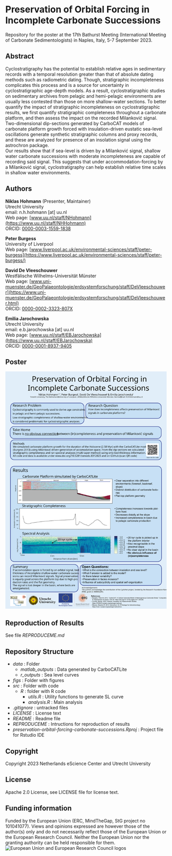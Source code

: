 # Preservation of Orbital Forcing in Incomplete Carbonate Successions

Repository for the poster at the 17th Bathurst Meeting (International Meeting of Carbonate Sedimentologists) in
Naples, Italy, 5-7 September 2023.

## Abstract

Cyclostratigraphy has the potential to establish relative ages in sedimentary records with a temporal resolution greater than that of absolute dating methods such as radiometric dating. Though, stratigraphic incompleteness complicates this process and is a source for uncertainty in cyclostratigraphic age-depth models. As a result, cyclostratigraphic studies on sedimentary archives from pelagic and hemi-pelagic environments are usually less contested than those on more shallow-water sections.
To better quantify the impact of stratigraphic incompleteness on cyclostratigraphic results, we first quantify stratigraphic completeness throughout a carbonate platform, and then assess the impact on the recorded Milanković signal.  
Two-dimensional dip-sections generated by CarboCAT models of carbonate platform growth forced with insulation-driven eustatic sea-level oscillations generate synthetic stratigraphic columns and proxy records, and these are analyzed for presence of an insolation signal using the astrochron package.  
Our results show that if sea-level is driven by a Milanković signal, shallow water carbonate successions with moderate incompleteness are capable of recording said signal. This suggests that under accommodation-forcing by a Milanković signal, cyclostratigraphy can help establish relative time scales in shallow water environments.

## Authors

__Niklas Hohmann__  (Presenter, Maintainer)  
Utrecht University  
email: n.h.hohmann [at] uu.nl  
Web page: [www.uu.nl/staff/NHohmann](https://www.uu.nl/staff/NHHohmann)  
ORCID: [0000-0003-1559-1838](https://orcid.org/0000-0003-1559-1838)

__Peter Burgess__  
University of Liverpool  
Web page: [www.liverpool.ac.uk/environmental-sciences/staff/peter-burgess](https://www.liverpool.ac.uk/environmental-sciences/staff/peter-burgess/)

__David De Vleeschouwer__  
Westfälische Wilhelms-Universität Münster  
Web page: [www.uni-muenster.de/GeoPalaeontologie/erdsystemforschung/staff/DeVleeschouwer](https://www.uni-muenster.de/GeoPalaeontologie/erdsystemforschung/staff/DeVleeschouwer.html)  
ORCID: [0000-0002-3323-807X](https://orcid.org/0000-0002-3323-807X)

__Emilia Jarochowska__  
Utrecht University  
email: e.b.jarochowska [at] uu.nl  
Web page: [www.uu.nl/staff/EBJarochowska](https://www.uu.nl/staff/EBJarochowska)  
ORCID: [0000-0001-8937-9405](https://orcid.org/0000-0001-8937-9405)

## Poster

![poster/Hohmann_Bathurst_Poster.svg](poster/Hohmann_Bathurst_Poster.svg)

## Reproduction of Results

See file _REPRODUCEME.md_

## Repository Structure

* _data_ : Folder
  * _matlab_outputs_ : Data generated by CarboCATLite
  * _r_outputs_ : Sea level curves
* _figs_ : Folder with figures
* _src_ : Folder with code
  * _R_ : folder with R code
    * _utils.R_ : Utility functions to generate SL curve
    * _analysis.R_ : Main analysis
* _.gitignore_ : untracked files
* _LICENSE_ : License text
* _README_ : Readme file
* _REPRODUCEME_ : Intructions for reproduction of results
* _preservation-orbital-forcing-carbonate-successions.Rproj_ : Project file for Rstudio IDE

## Copyright

Copyright 2023 Netherlands eScience Center and Utrecht University

## License

Apache 2.0 License, see LICENSE file for license text.

## Funding information

Funded by the European Union (ERC, MindTheGap, StG project no 101041077). Views and opinions expressed are however those of the author(s) only and do not necessarily reflect those of the European Union or the European Research Council. Neither the European Union nor the granting authority can be held responsible for them.
![European Union and European Research Council logos](https://erc.europa.eu/sites/default/files/2023-06/LOGO_ERC-FLAG_FP.png)
